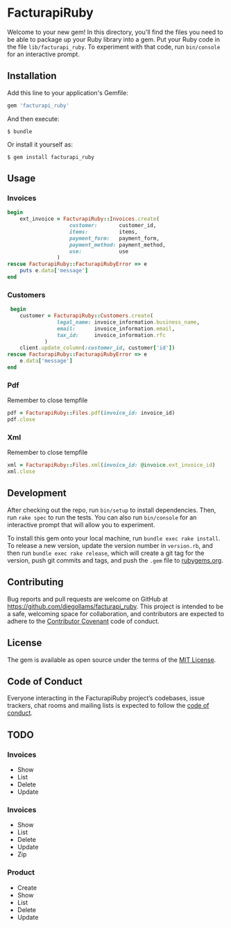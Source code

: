 # FacturapiRuby

Welcome to your new gem! In this directory, you'll find the files you need to be able to package up your Ruby library into a gem. Put your Ruby code in the file `lib/facturapi_ruby`. To experiment with that code, run `bin/console` for an interactive prompt.


## Installation

Add this line to your application's Gemfile:

```ruby
gem 'facturapi_ruby'
```

And then execute:

    $ bundle

Or install it yourself as:

    $ gem install facturapi_ruby

## Usage

### Invoices

```ruby
begin
    ext_invoice = FacturapiRuby::Invoices.create(
                    customer:       customer_id,
                    items:          items,
                    payment_form:   payment_form,
                    payment_method: payment_method,
                    use:            use
                )
rescue FacturapiRuby::FacturapiRubyError => e
    puts e.data['message']
end
```

### Customers

```ruby
 begin
    customer = FacturapiRuby::Customers.create(
                legal_name: invoice_information.business_name,
                email:      invoice_information.email,
                tax_id:     invoice_information.rfc
            )
    client.update_column(:customer_id, customer['id'])
rescue FacturapiRuby::FacturapiRubyError => e
    e.data['message']
end
```

### Pdf

Remember to close tempfile

```ruby
pdf = FacturapiRuby::Files.pdf(invoice_id: invoice_id)
pdf.close
```

### Xml
Remember to close tempfile

```ruby
xml = FacturapiRuby::Files.xml(invoice_id: @invoice.ext_invoice_id)
xml.close
```

## Development

After checking out the repo, run `bin/setup` to install dependencies. Then, run `rake spec` to run the tests. You can also run `bin/console` for an interactive prompt that will allow you to experiment.

To install this gem onto your local machine, run `bundle exec rake install`. To release a new version, update the version number in `version.rb`, and then run `bundle exec rake release`, which will create a git tag for the version, push git commits and tags, and push the `.gem` file to [rubygems.org](https://rubygems.org).

## Contributing

Bug reports and pull requests are welcome on GitHub at https://github.com/diegollams/facturapi_ruby. This project is intended to be a safe, welcoming space for collaboration, and contributors are expected to adhere to the [Contributor Covenant](http://contributor-covenant.org) code of conduct.

## License

The gem is available as open source under the terms of the [MIT License](https://opensource.org/licenses/MIT).

## Code of Conduct

Everyone interacting in the FacturapiRuby project’s codebases, issue trackers, chat rooms and mailing lists is expected to follow the [code of conduct](https://github.com/[USERNAME]/facturapi_ruby/blob/master/CODE_OF_CONDUCT.md).

## TODO

### Invoices
- Show
- List
- Delete
- Update
### Invoices
- Show
- List
- Delete
- Update
- Zip
### Product
- Create
- Show
- List
- Delete
- Update
